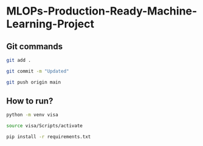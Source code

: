 # MLOPs-Production-Ready-Machine-Learning-Project


## Git commands

```bash
git add .

git commit -m "Updated"

git push origin main
```


## How to run?

```bash
python -m venv visa

```

```bash
source visa/Scripts/activate

```

```bash
pip install -r requirements.txt
```